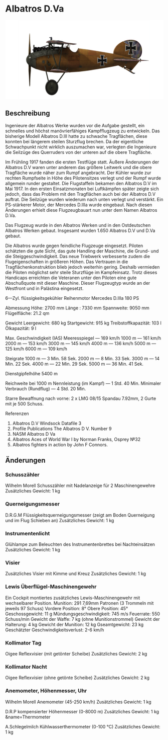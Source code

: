 # Albatros D.Va

![albatrosd5](../images/albatrosd5.png)

## Beschreibung

Ingenieure der Albatros Werke wurden vor die Aufgabe gestellt, ein schnelles und höchst manövrierfähiges Kampfflugzeug zu entwickeln. Das bisherige Modell Albatros D.III hatte zu schwache Tragflächen, diese konnten bei längerem steilen Sturzflug brechen. Da der eigentliche Schwachpunkt nicht wirklich auszumachen war, verlegten die Ingenieure die Seilzüge des Querruders von der unteren auf die obere Tragfläche.

Im Frühling 1917 fanden die ersten Testflüge statt. Äußere Änderungen der Albatros D.V waren unter anderem das größere Leitwerk und die obere Tragfläche wurde näher zum Rumpf angebracht. Der Kühler wurde zur rechten Rumpfseite in Höhe des Pilotensitzes verlegt und der Rumpf wurde allgemein runder gestaltet.
Die Flugstaffeln bekamen den Albatros D.V im Mai 1917. In den ersten Einsatzmonaten bei Luftkämpfen später zeigte sich jedoch, dass das Problem mit den Tragflächen auch bei der Albatros D.V auftrat. Die Seilzüge wurden wiederum nach unten verlegt und verstärkt. Ein PS-stärkerer Motor, der Mercedes D.IIIa wurde eingebaut. Nach diesen Änderungen erhielt diese  Flugzeugbauart nun unter dem Namen Albatros D.Va.

Das Flugzeug wurde in den Albatros Werken und in den Ostdeutschen Albatros Werken gebaut. Insgesamt wurden 1.650 Albatros D.V und D.Va gebaut.

Die Albatros wurde gegen feindliche Flugzeuge eingesetzt. Piloten schätzten die gute Sicht, das gute Handling der Maschine, die Grund- und die Steiggeschwindigkeit. Das neue Triebwerk verbesserte zudem die Flugeigenschaften in größeren Höhen. Das Vertrauen in die Tragflächenkonstruktion blieb jedoch weiterhin gering. Deshalb vermieden die Piloten möglichst sehr steile Sturzflüge im Kampfeinsatz. Trotz dieses Handicaps erreichten die Veteranen unter den Piloten eine gute Abschußquote mit dieser Maschine.
Dieser Flugzeugtyp wurde an der Westfront und in Palästina eingesetzt.


6—Zyl. flüssigkeitsgekühler Reihenmotor Mercedes D.IIIa 180 PS

Abmessung
Höhe: 2700 mm
Länge : 7330 mm
Spannweite: 9050 mm
Flügelfläche: 21.2  qm

Gewicht
Leergewicht: 680 kg
Startgewicht: 915 kg
Treibstoffkapazität: 103 l
Ölkapazität: 9 l

Max. Geschwindigkeit (IAS)
Meeresspiegel — 169 km/h
1000 m — 161 km/h
2000 m — 153 km/h
3000 m — 145 km/h
4000 m — 136 km/h
5000 m — 125 km/h
6000 m — 109 km/h

Steigrate
1000 m —  3 Min. 58 Sek.
2000 m —  8 Min. 33 Sek.
3000 m — 14 Min. 22 Sek.
4000 m — 22 Min. 29 Sek.
5000 m — 36 Min. 41 Sek.

Dienstgipfelhöhe 5400 m

Reichweite bei 1000 m
Nennleistung (im Kampf) — 1 Std. 40 Min.
Minimaler Verbrauch (Rundflug) — 4 Std. 20 Min.

Starre Bewaffnung nach vorne: 2 x  LMG 08/15 Spandau 7.92mm, 2 Gurte mit je 500 Schuss.

Referenzen
1) Albatros D.V  Windsock Datafile 3
2) Profile Publications The Albatros D V. Number 9
3) NASM Albatros D Va
4) Albatros Aces of World War I by Norman Franks, Osprey №32
5) Albatros fighters in action by John F Connors.

## Änderungen

### Schusszähler

Wilhelm Morell Schusszähler mit Nadelanzeige für 2 Maschinengewehre
Zusätzliches Gewicht: 1 kg

### Querneigungsmesser

D.R.G.M Flüssigkeitsquerneigungsmesser (zeigt am Boden Querneigung und im Flug Schieben an)
Zusätzliches Gewicht: 1 kg

### Instrumentenlicht

Glühlampe zum Beleuchten des Instrumentenbrettes bei Nachteinsätzen
Zusätzliches Gewicht: 1 kg

### Visier

Zusätzliches Visier mit Kimme und Kreuz
Zusätzliches Gewicht: 1 kg

### Lewis Überflügel-Maschinengewehr

Ein Cockpit montiertes zusätzliches Lewis-Maschinengewehr mit wechselbarer Position.
Munition: 291 7,69mm Patronen (3 Trommeln mit jeweils 97 Schuss)
Vordere Position: 8°
Obere Position: 45°
Geschossgewicht: 11 g
Mündungsgeschwindigkeit: 745 m/s
Feuerrate: 550 Schuss/min
Gewicht der Waffe: 7 kg (ohne Munitionstrommel)
Gewicht der Halterung: 4 kg
Gewicht der Munition: 12 kg
Gseamtgewicht: 23 kg
Geschätzter Geschwindigkeitsverlust: 2-6 km/h

### Kollimator Tag

Oigee Reflexvisier (mit getönter Scheibe)
Zusätzliches Gewicht: 2 kg

### Kollimator Nacht

Oigee Reflexvisier (ohne getönte Scheibe)
Zusätzliches Gewicht: 2 kg

### Anemometer, Höhenmesser, Uhr

Wilhelm Morell Anemometer (45-250 km/h)
Zusätzliches Gewicht: 1 kg

D.R.P kompensierter Höhenmesser (0-8000 m)
Zusätzliches Gewicht: 1 kg
&name=Thermometer

A.Schlegelmilch Kühlwasserthermometer (0-100 °C)
Zusätzliches Gewicht: 1 kg

